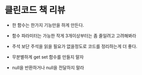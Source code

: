 # 클린코드 책 리뷰



- 한 함수는 한가지 기능만을 하게 만든다.

- 함수 파라미터는 가능한 작게 3개이상부터는 좀 줄일려고 고려해봐라

- 주석 보단 주석을 읽을 필요가 없을정도로 코드를 정리하는게 더 좋다.

- 무분별하게 get set 함수를 만들지 말자

- null을 반환하거나 null을 전달하지 말라

  ​
